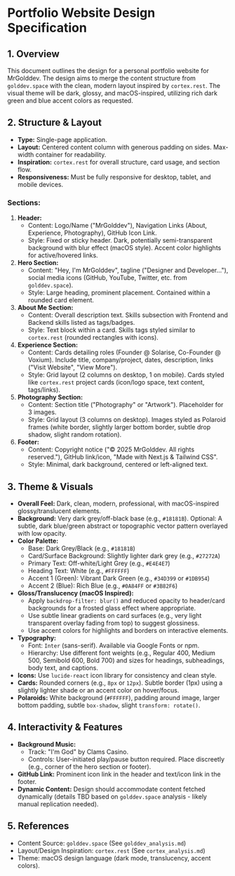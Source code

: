 # Portfolio Website Design Specification

## 1. Overview

This document outlines the design for a personal portfolio website for MrGolddev. The design aims to merge the content structure from `golddev.space` with the clean, modern layout inspired by `cortex.rest`. The visual theme will be dark, glossy, and macOS-inspired, utilizing rich dark green and blue accent colors as requested.

## 2. Structure & Layout

- **Type:** Single-page application.
- **Layout:** Centered content column with generous padding on sides. Max-width container for readability.
- **Inspiration:** `cortex.rest` for overall structure, card usage, and section flow.
- **Responsiveness:** Must be fully responsive for desktop, tablet, and mobile devices.

### Sections:

1.  **Header:**
    *   Content: Logo/Name ("MrGolddev"), Navigation Links (About, Experience, Photography), GitHub Icon Link.
    *   Style: Fixed or sticky header. Dark, potentially semi-transparent background with blur effect (macOS style). Accent color highlights for active/hovered links.
2.  **Hero Section:**
    *   Content: "Hey, I'm MrGolddev", tagline ("Designer and Developer..."), social media icons (GitHub, YouTube, Twitter, etc. from `golddev.space`).
    *   Style: Large heading, prominent placement. Contained within a rounded card element.
3.  **About Me Section:**
    *   Content: Overall description text. Skills subsection with Frontend and Backend skills listed as tags/badges.
    *   Style: Text block within a card. Skills tags styled similar to `cortex.rest` (rounded rectangles with icons).
4.  **Experience Section:**
    *   Content: Cards detailing roles (Founder @ Solarise, Co-Founder @ Voxium). Include title, company/project, dates, description, links ("Visit Website", "View More").
    *   Style: Grid layout (2 columns on desktop, 1 on mobile). Cards styled like `cortex.rest` project cards (icon/logo space, text content, tags/links).
5.  **Photography Section:**
    *   Content: Section title ("Photography" or "Artwork"). Placeholder for 3 images.
    *   Style: Grid layout (3 columns on desktop). Images styled as Polaroid frames (white border, slightly larger bottom border, subtle drop shadow, slight random rotation).
6.  **Footer:**
    *   Content: Copyright notice ("© 2025 MrGolddev. All rights reserved."), GitHub link/icon, "Made with Next.js & Tailwind CSS".
    *   Style: Minimal, dark background, centered or left-aligned text.

## 3. Theme & Visuals

- **Overall Feel:** Dark, clean, modern, professional, with macOS-inspired glossy/translucent elements.
- **Background:** Very dark grey/off-black base (e.g., `#18181B`). Optional: A subtle, dark blue/green abstract or topographic vector pattern overlayed with low opacity.
- **Color Palette:**
    *   Base: Dark Grey/Black (e.g., `#18181B`)
    *   Card/Surface Background: Slightly lighter dark grey (e.g., `#27272A`)
    *   Primary Text: Off-white/Light Grey (e.g., `#E4E4E7`)
    *   Heading Text: White (e.g., `#FFFFFF`)
    *   Accent 1 (Green): Vibrant Dark Green (e.g., `#34D399` or `#1DB954`)
    *   Accent 2 (Blue): Rich Blue (e.g., `#0A84FF` or `#3B82F6`)
- **Gloss/Translucency (macOS Inspired):**
    *   Apply `backdrop-filter: blur()` and reduced opacity to header/card backgrounds for a frosted glass effect where appropriate.
    *   Use subtle linear gradients on card surfaces (e.g., very light transparent overlay fading from top) to suggest glossiness.
    *   Use accent colors for highlights and borders on interactive elements.
- **Typography:**
    *   Font: `Inter` (sans-serif). Available via Google Fonts or npm.
    *   Hierarchy: Use different font weights (e.g., Regular 400, Medium 500, Semibold 600, Bold 700) and sizes for headings, subheadings, body text, and captions.
- **Icons:** Use `lucide-react` icon library for consistency and clean style.
- **Cards:** Rounded corners (e.g., `8px` or `12px`). Subtle border (1px) using a slightly lighter shade or an accent color on hover/focus.
- **Polaroids:** White background (`#FFFFFF`), padding around image, larger bottom padding, subtle `box-shadow`, slight `transform: rotate()`. 

## 4. Interactivity & Features

- **Background Music:**
    *   Track: "I'm God" by Clams Casino.
    *   Controls: User-initiated play/pause button required. Place discreetly (e.g., corner of the hero section or footer).
- **GitHub Link:** Prominent icon link in the header and text/icon link in the footer.
- **Dynamic Content:** Design should accommodate content fetched dynamically (details TBD based on `golddev.space` analysis - likely manual replication needed).

## 5. References

- Content Source: `golddev.space` (See `golddev_analysis.md`)
- Layout/Design Inspiration: `cortex.rest` (See `cortex_analysis.md`)
- Theme: macOS design language (dark mode, translucency, accent colors).
